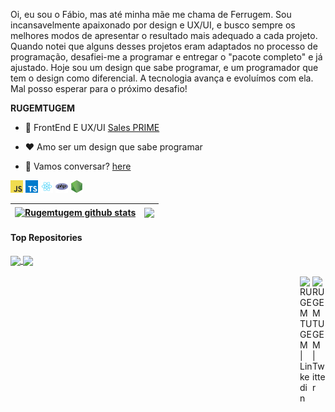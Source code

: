 Oi, eu sou o Fábio, mas até minha mãe me chama de Ferrugem.
Sou incansavelmente apaixonado por design e UX/UI, e busco sempre os melhores modos de apresentar o resultado mais adequado a cada projeto.
Quando notei que alguns desses projetos eram adaptados no processo de programação, desafiei-me a programar e entregar o "pacote completo" e já ajustado.
Hoje sou um design que sabe programar, e um programador que tem o design como diferencial.
A tecnologia avança e evoluímos com ela. 
Mal posso esperar para o próximo desafio!

**RUGEMTUGEM**

- 💼 FrontEnd E UX/UI [Sales PRIME](http://salesprime.com.br/)

- ❤️ Amo ser um design que sabe programar

- 💬 Vamos conversar? [here](https://github.com/rugemtugem/rugemtugem/issues)

<code><img height="20" alt="javascript" src="https://raw.githubusercontent.com/github/explore/80688e429a7d4ef2fca1e82350fe8e3517d3494d/topics/javascript/javascript.png"></code>
<code><img height="20" alt="typescript" src="https://raw.githubusercontent.com/github/explore/80688e429a7d4ef2fca1e82350fe8e3517d3494d/topics/typescript/typescript.png"></code>
<code><img height="20" alt="react" src="https://raw.githubusercontent.com/github/explore/80688e429a7d4ef2fca1e82350fe8e3517d3494d/topics/react/react.png"></code>
<code><img height="20" alt="graphql" src="https://raw.githubusercontent.com/github/explore/5c058a388828bb5fde0bcafd4bc867b5bb3f26f3/topics/php/php.png"></code>
<code><img height="20" alt="nodejs" src="https://raw.githubusercontent.com/github/explore/80688e429a7d4ef2fca1e82350fe8e3517d3494d/topics/nodejs/nodejs.png"></code>    


| <a href="https://github.com/rugemtugem/github-readme-stats"><img align="center" src="https://github-readme-stats.vercel.app/api?username=rugemtugem&show_icons=true&include_all_commits=true&theme=buefy&hide_border=true" alt="Rugemtugem github stats" /></a> | <a href="https://github.com/rugemtugem/github-readme-stats"><img align="center" src="https://github-readme-stats.vercel.app/api/top-langs/?username=rugemtugem&layout=compact&theme=buefy&hide_border=true" /></a> |
| ------------- | ------------- |

#### Top Repositories


<a href="https://github.com/rugemtugem/github-readme-stats">
  <img align="center" src="https://github-readme-stats.vercel.app/api/pin/?username=rugemtugem&repo=github-readme-stats&theme=buefy" />
</a>
<a href="https://github.com/rugemtugem/rugemtugem.github.io">
  <img align="center" src="https://github-readme-stats.vercel.app/api/pin/?username=rugemtugem&repo=rugemtugem.github.io&theme=buefy" />
</a>

<br />
<br />

<a href="https://twitter.com/rugemtugem">
  <img align="right" alt="RUGEMTUGEM | Twitter" width="21px" src="https://raw.githubusercontent.com/anuraghazra/anuraghazra/master/assets/twitter.svg" />
</a>
<a href="https://linkedin.com/in/rugemtugem">
  <img align="right" alt="RUGEMTUGEM | Linkedin" width="20px" src="https://avatars.githubusercontent.com/u/357098?s=200&v=4" />
</a>
